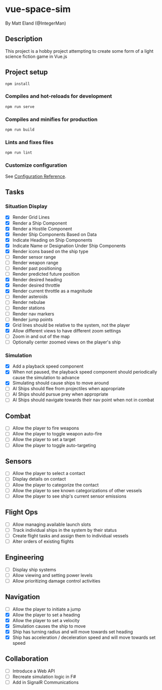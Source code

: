 # vue-space-sim

By Matt Eland (@IntegerMan)

## Description

This project is a hobby project attempting to create some form of a light science fiction game in Vue.js

## Project setup

```
npm install
```

### Compiles and hot-reloads for development

```
npm run serve
```

### Compiles and minifies for production

```
npm run build
```

### Lints and fixes files

```
npm run lint
```

### Customize configuration

See [Configuration Reference](https://cli.vuejs.org/config/).

## Tasks

### Situation Display

-   [x] Render Grid Lines
-   [x] Render a Ship Component
-   [x] Render a Hostile Component
-   [x] Render Ship Components Based on Data
-   [x] Indicate Heading on Ship Components
-   [x] Indicate Name or Designation Under Ship Components
-   [x] Render icons based on the ship type
-   [ ] Render sensor range
-   [ ] Render weapon range
-   [ ] Render past positioning
-   [ ] Render predicted future position
-   [x] Render desired heading
-   [x] Render desired throttle
-   [x] Render current throttle as a magnitude
-   [ ] Render asteroids
-   [ ] Render nebulae
-   [ ] Render stations
-   [ ] Render nav markers
-   [ ] Render jump points
-   [x] Grid lines should be relative to the system, not the player
-   [x] Allow different views to have different zoom settings
-   [ ] Zoom in and out of the map
-   [ ] Optionally center zoomed views on the player's ship

### Simulation

-   [x] Add a playback speed component
-   [x] When not paused, the playback speed component should periodically cause the simulation to advance
-   [x] Simulating should cause ships to move around
-   [ ] AI Ships should flee from projectiles when appropriate
-   [ ] AI Ships should pursue prey when appropriate
-   [ ] AI Ships should navigate towards their nav point when not in combat

## Combat

-   [ ] Allow the player to fire weapons
-   [ ] Allow the player to toggle weapon auto-fire
-   [ ] Allow the player to set a target
-   [ ] Allow the player to toggle auto-targeting

## Sensors

-   [ ] Allow the player to select a contact
-   [ ] Display details on contact
-   [ ] Allow the player to categorize the contact
-   [ ] Allow the player to see known categorizations of other vessels
-   [ ] Allow the player to see ship's current sensor emissions

## Flight Ops

-   [ ] Allow managing available launch slots
-   [ ] Track individual ships in the system by their status
-   [ ] Create flight tasks and assign them to individual vessels
-   [ ] Alter orders of existing flights

## Engineering

-   [ ] Display ship systems
-   [ ] Allow viewing and setting power levels
-   [ ] Allow prioritizing damage control activities

## Navigation

-   [ ] Allow the player to initiate a jump
-   [x] Allow the player to set a heading
-   [x] Allow the player to set a velocity
-   [x] Simulation causes the ship to move
-   [x] Ship has turning radius and will move towards set heading
-   [x] Ship has acceleration / deceleration speed and will move towards set speed

## Collaboration

-   [ ] Introduce a Web API
-   [ ] Recreate simulation logic in F#
-   [ ] Add in SignalR Communications
